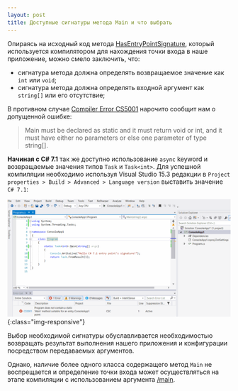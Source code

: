 ```yaml
---
layout: post
title: Доступные сигнатуры метода Main и что выбрать
---
```


Опираясь на исходный код метода [HasEntryPointSignature](https://github.com/dotnet/roslyn/blob/3bbb684a43a0af9d1261866272274a19f4de6976/src/Compilers/CSharp/Portable/Compilation/CSharpCompilation.cs#L1637), который используется компилятором для нахождения точки входа в наше приложение, можно смело заключить, что:

- сигнатура метода должна определять возвращаемое значение как `int` или `void`; 
- сигнатура метода должна определять входной аргумент как `string[]` или его отсутствие;

В противном случае [Compiler Error CS5001](https://docs.microsoft.com/ru-ru/dotnet/csharp/misc/cs5001) нарочито сообщит нам о допущенной ошибке:

> Main must be declared as static and it must return void or int, and it must have either no parameters or else one parameter of type string[].

**Начиная с C# 7.1** так же доступно использование `async` keyword и возвращаемые значения типов `Task` и `Task<int>`. Для успешной компиляции необходимо используя Visual Studio 15.3 редакции в `Project properties > Build > Advanced > Language version` выставить значение `C# 7.1`:

![chsarp_71_ep](/images/post/chsarp_71_ep.gif){:class="img-responsive"}

Выбор необходимой сигнатуры обуславливается необходимостью возвращать результат выполнения нашего приложения и конфигурации посредством передаваемых аргументов.

Однако, наличие более одного класса содержащего метод `Main` не воспрещается и определение точки входа может осуществляться на этапе компиляции с использованием аргумента [/main](https://docs.microsoft.com/en-us/dotnet/csharp/language-reference/compiler-options/main-compiler-option).